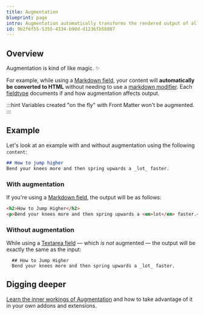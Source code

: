 ```yaml
---
title: Augmentation
blueprint: page
intro: Augmentation automatically transforms the rendered output of all Blueprint-defined variables based on their fieldtype.
id: 9b2f6f55-5355-4334-b90d-d1236fb58887
---
```

## Overview

Augmentation is kind of like magic. ✨

For example, while using a [Markdown field](/fieldtypes/markdown), your content will **automatically be converted to HTML** without needing to use a [markdown modifier](/modifiers/markdown). Each [fieldtype](/fieldtypes) documents if and how augmentation affects output.

:::hint
Variables created "on the fly" with Front Matter won't be augmented.
:::

## Example

Let's look at an example with and without augmentation using the following `content`:

``` md
## How to jump higher
Bend your knees more and then spring upwards a _lot_ faster.
```

### With augmentation

If you're using a [Markdown field](/fieldtypes/markdown), the output will be as follows:

```html
<h2>How to Jump Higher</h2>
<p>Bend your knees more and then spring upwards a <em>lot</em> faster.</p>
```

### Without augmentation

While using a [Textarea field](/fieldtypes/textarea) — which _is not_ augmented — the output will be exactly the same as the input:

```text
  ## How to Jump Higher
  Bend your knees more and then spring upwards a _lot_ faster.
```

## Digging deeper

[Learn the inner workings of Augmentation](/extending/augmentation) and how to take advantage of it in your own addons and extensions.
